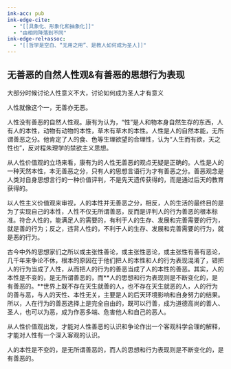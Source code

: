 ```yaml
---
ink-acc: pub
ink-edge-cite: 
  - "[[具象化、形象化和抽象化]]"
  - "由相同降落到不同"
ink-edge-rel+assoc:
  - "[[哲学是空白、“无用之用”、是教人如何成为圣人]]"
---
```



## 无善恶的自然人性观&有善恶的思想行为表现

大部分时候讨论人性意义不大，讨论如何成为圣人才有意义

人性就像这个一，无善亦无恶。

人性没有善恶的自然人性观。康有为认为，“性”是人和物本身自然生存的东西，人有人的本性，动物有动物的本性，草木有草木的本性。人性是人的自然本能，无所谓善恶之分。他肯定了人的食、色等生理欲望的合理性，认为“人生而有欲，天之性也”，反对程朱理学的禁欲主义思想。

从人性价值观的立场来看，康有为的人性无善恶的观点无疑是正确的。人性是人的一种天然本性，本无善恶之分，只有人的思想言语行为才有善恶之分。善恶观念是人类对自身思想言行的一种价值评判，不是先天遗传获得的，而是通过后天的教育获得的。

以人性主义价值观来审视，人的本性并无善恶之分，相反，人的生活的最终目的是为了实现自己的本性，人性不仅无所谓善恶，反而是评判人的行为善恶的根本标准。符合人性的，能满足人的需要的，有利于人的生存、发展和完善需要的行为，就是善的行为；反之，违背人性的，不利于人的生存、发展和完善需要的行为，就是恶的行为。

古今中外的思想家们之所以或主张性善论，或主张性恶论，或主张性有善有恶论，几千年来争论不休，根本的原因在于他们把人的本性和人的行为表现混淆了，错把人的行为当成了人性，从而把人的行为的善恶当成了人的本性的善恶。其实，人的本性是不变的，是无所谓善恶的，而**人的思想和行为表现则是不断变化的，是有善恶的。**世界上既不存在天生就善的人，也不存在天生就恶的人，人的行为的善与恶，与人的天性、本性无关，主要是人的后天环境影响和自身努力的结果。所以，人在行为的善恶选择上是完全自由的，既可以行善，成为道德高尚的善人、圣人，也可以为恶，成为作恶多端、危害他人和自己的恶人。

从人性价值观出发，才能对人性善恶的认识和争论作出一个客观科学合理的解释，才能对人性有一个深入客观的认识。

人的本性是不变的，是无所谓善恶的，而人的思想和行为表现则是不断变化的，是有善恶的。